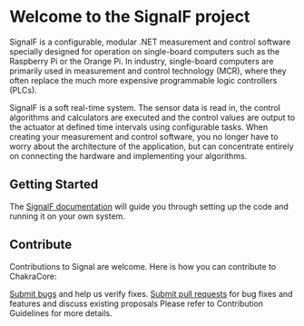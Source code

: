 # Welcome to the SignalF project
SignalF is a configurable, modular .NET measurement and control software specially designed for operation on single-board computers such as the Raspberry Pi or the Orange Pi.
In industry, single-board computers are primarily used in measurement and control technology (MCR), where they often replace the much more expensive programmable logic controllers (PLCs).

SignalF is a soft real-time system. The sensor data is read in, the control algorithms and calculators are executed and the control values are output to the actuator at defined time intervals using configurable tasks. When creating your measurement and control software, you no longer have to worry about the architecture of the application, but can concentrate entirely on connecting the hardware and implementing your algorithms.

## Getting Started
The [SignalF documentation](https://signalfdocumentation.readthedocs.io/en/latest/getting-started/getting-started.html#) will guide you through setting up the code and running it on your own system.

## Contribute

Contributions to Signal are welcome. Here is how you can contribute to ChakraCore:

[Submit bugs](https://signalfdocumentation.readthedocs.io/en/latest/getting-started/getting-started.html#) and help us verify fixes.
[Submit pull requests](https://github.com/Signal-F/SignalF.Controller/pulls) for bug fixes and features and discuss existing proposals
Please refer to Contribution Guidelines for more details.
